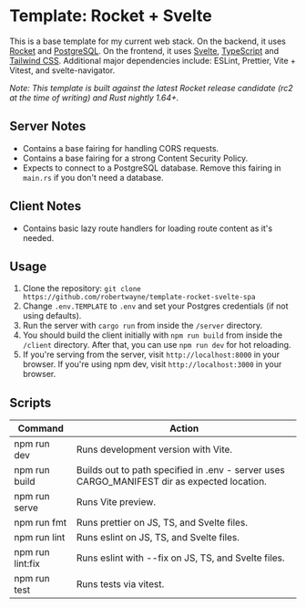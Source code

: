 # Template: Rocket + Svelte

This is a base template for my current web stack. On the backend, it uses [Rocket](https://rocket.rs) and [PostgreSQL](https://www.postgresql.org). On the frontend, it uses [Svelte](https://svelte.dev), [TypeScript](https://www.typescriptlang.org) and [Tailwind CSS](https://tailwindcss.com). Additional major dependencies include: ESLint, Prettier, Vite + Vitest, and svelte-navigator.

*Note: This template is built against the latest Rocket release candidate (rc2 at the time of writing) and Rust nightly 1.64+.*

## Server Notes

* Contains a base fairing for handling CORS requests.
* Contains a base fairing for a strong Content Security Policy.
* Expects to connect to a PostgreSQL database. Remove this fairing in `main.rs` if you don't need a database.

## Client Notes

* Contains basic lazy route handlers for loading route content as it's needed.

## Usage

1. Clone the repository: `git clone https://github.com/robertwayne/template-rocket-svelte-spa`
2. Change `.env.TEMPLATE` to `.env` and set your Postgres credentials (if not using defaults).
3. Run the server with `cargo run` from inside the `/server` directory.
4. You should build the client initially with `npm run build` from inside the `/client` directory. After that, you can use `npm run dev` for hot reloading.
5. If you're serving from the server, visit `http://localhost:8000` in your browser. If you're using npm dev, visit `http://localhost:3000` in your browser.

## Scripts

| Command | Action |
|---------|--------|
| npm run dev | Runs development version with Vite. |
| npm run build | Builds out to path specified in .env - server uses CARGO_MANIFEST dir as expected location. |
| npm run serve | Runs Vite preview. |
| npm run fmt | Runs prettier on JS, TS, and Svelte files. |
| npm run lint | Runs eslint on JS, TS, and Svelte files. |
| npm run lint:fix | Runs eslint with --fix on JS, TS, and Svelte files. |
| npm run test | Runs tests via vitest. |

